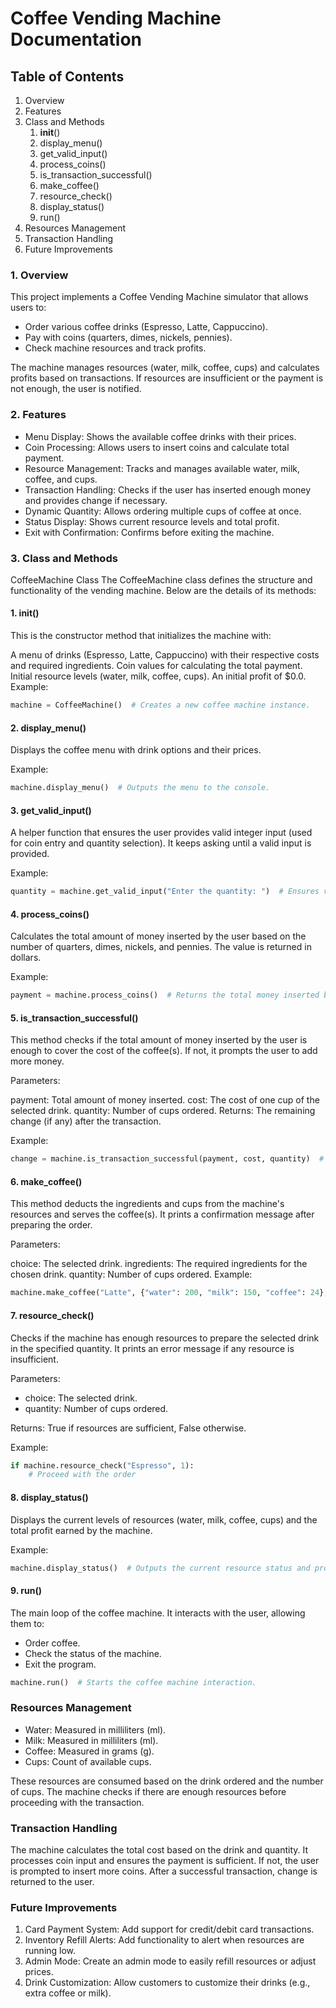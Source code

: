 # Coffee Vending Machine Documentation
## Table of Contents
1. Overview
2. Features
3. Class and Methods
    1. __init__()
    2. display_menu()
    3. get_valid_input()
    4. process_coins()
    5. is_transaction_successful()
    6. make_coffee()
    7. resource_check()
    8. display_status()
    9. run()
4. Resources Management
5. Transaction Handling
6. Future Improvements
### 1. Overview
This project implements a Coffee Vending Machine simulator that allows users to:

- Order various coffee drinks (Espresso, Latte, Cappuccino).
- Pay with coins (quarters, dimes, nickels, pennies).
- Check machine resources and track profits.

The machine manages resources (water, milk, coffee, cups) and calculates profits based on transactions. If resources are insufficient or the payment is not enough, the user is notified.

### 2. Features
+ Menu Display: Shows the available coffee drinks with their prices.
+ Coin Processing: Allows users to insert coins and calculate total payment.
+ Resource Management: Tracks and manages available water, milk, coffee, and cups.
+ Transaction Handling: Checks if the user has inserted enough money and provides change if necessary.
+ Dynamic Quantity: Allows ordering multiple cups of coffee at once.
+ Status Display: Shows current resource levels and total profit.
+ Exit with Confirmation: Confirms before exiting the machine.
### 3. Class and Methods
CoffeeMachine Class
The CoffeeMachine class defines the structure and functionality of the vending machine. Below are the details of its methods:

#### 1. __init__()
This is the constructor method that initializes the machine with:

A menu of drinks (Espresso, Latte, Cappuccino) with their respective costs and required ingredients.
Coin values for calculating the total payment.
Initial resource levels (water, milk, coffee, cups).
An initial profit of $0.0.
Example:

```python
machine = CoffeeMachine()  # Creates a new coffee machine instance.
```
#### 2. display_menu()
Displays the coffee menu with drink options and their prices.

Example:

```python
machine.display_menu()  # Outputs the menu to the console.
```
#### 3. get_valid_input()
A helper function that ensures the user provides valid integer input (used for coin entry and quantity selection). It keeps asking until a valid input is provided.

Example:

```python
quantity = machine.get_valid_input("Enter the quantity: ")  # Ensures valid number input.
```
#### 4. process_coins()
Calculates the total amount of money inserted by the user based on the number of quarters, dimes, nickels, and pennies. The value is returned in dollars.

Example:

```python
payment = machine.process_coins()  # Returns the total money inserted by the user.
```
#### 5. is_transaction_successful()
This method checks if the total amount of money inserted by the user is enough to cover the cost of the coffee(s). If not, it prompts the user to add more money.

Parameters:

payment: Total amount of money inserted.
cost: The cost of one cup of the selected drink.
quantity: Number of cups ordered.
Returns: The remaining change (if any) after the transaction.

Example:
```python
change = machine.is_transaction_successful(payment, cost, quantity)  # Calculates change or prompts for more coins.
```
#### 6. make_coffee()
This method deducts the ingredients and cups from the machine's resources and serves the coffee(s). It prints a confirmation message after preparing the order.

Parameters:

choice: The selected drink.
ingredients: The required ingredients for the chosen drink.
quantity: Number of cups ordered.
Example:

```python
machine.make_coffee("Latte", {"water": 200, "milk": 150, "coffee": 24}, 2)  # Prepares 2 cups of Latte.
```
#### 7. resource_check()
Checks if the machine has enough resources to prepare the selected drink in the specified quantity. It prints an error message if any resource is insufficient.

Parameters:

+ choice: The selected drink.
+ quantity: Number of cups ordered.

Returns: True if resources are sufficient, False otherwise.

Example:

```python
if machine.resource_check("Espresso", 1):
    # Proceed with the order
```
#### 8. display_status()
Displays the current levels of resources (water, milk, coffee, cups) and the total profit earned by the machine.

Example:

``` python
machine.display_status()  # Outputs the current resource status and profit.
```
#### 9. run()
The main loop of the coffee machine. It interacts with the user, allowing them to:

+ Order coffee.
+ Check the status of the machine.
+ Exit the program.

```python
machine.run()  # Starts the coffee machine interaction.
```

### Resources Management
+ Water: Measured in milliliters (ml).
+ Milk: Measured in milliliters (ml).
+ Coffee: Measured in grams (g).
+ Cups: Count of available cups.

These resources are consumed based on the drink ordered and the number of cups. The machine checks if there are enough resources before proceeding with the transaction.

### Transaction Handling
The machine calculates the total cost based on the drink and quantity. It processes coin input and ensures the payment is sufficient. If not, the user is prompted to insert more coins. After a successful transaction, change is returned to the user.

### Future Improvements
1. Card Payment System: Add support for credit/debit card transactions.
2. Inventory Refill Alerts: Add functionality to alert when resources are running low.
3. Admin Mode: Create an admin mode to easily refill resources or adjust prices.
4. Drink Customization: Allow customers to customize their drinks (e.g., extra coffee or milk).








